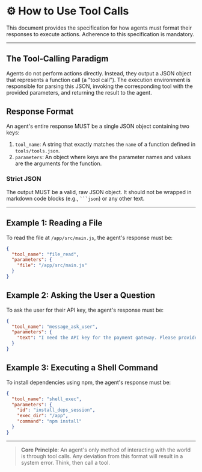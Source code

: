 # ⚙️ How to Use Tool Calls

This document provides the specification for how agents must format their responses to execute actions. Adherence to this specification is mandatory.

---

## The Tool-Calling Paradigm

Agents do not perform actions directly. Instead, they output a JSON object that represents a function call (a "tool call"). The execution environment is responsible for parsing this JSON, invoking the corresponding tool with the provided parameters, and returning the result to the agent.

## Response Format

An agent's entire response MUST be a single JSON object containing two keys:

1.  `tool_name`: A string that exactly matches the `name` of a function defined in `tools/tools.json`.
2.  `parameters`: An object where keys are the parameter names and values are the arguments for the function.

### Strict JSON

The output MUST be a valid, raw JSON object. It should not be wrapped in markdown code blocks (e.g., ` ```json `) or any other text.

---

## Example 1: Reading a File

To read the file at `/app/src/main.js`, the agent's response must be:

```json
{
  "tool_name": "file_read",
  "parameters": {
    "file": "/app/src/main.js"
  }
}
```

## Example 2: Asking the User a Question

To ask the user for their API key, the agent's response must be:

```json
{
  "tool_name": "message_ask_user",
  "parameters": {
    "text": "I need the API key for the payment gateway. Please provide it."
  }
}
```

## Example 3: Executing a Shell Command

To install dependencies using npm, the agent's response must be:

```json
{
  "tool_name": "shell_exec",
  "parameters": {
    "id": "install_deps_session",
    "exec_dir": "/app",
    "command": "npm install"
  }
}
```

---

> **Core Principle**: An agent's only method of interacting with the world is through tool calls. Any deviation from this format will result in a system error. Think, then call a tool.
